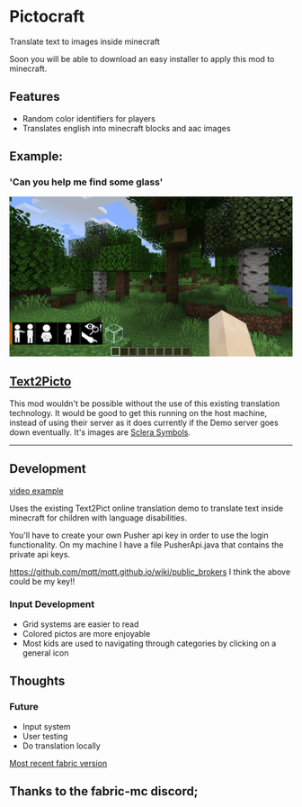 # Pictocraft

Translate text to images inside minecraft

Soon you will be able to download an easy installer to apply this mod to minecraft.

## Features
- Random color identifiers for players
- Translates english into minecraft blocks and aac images

## Example:
### 'Can you help me find some glass'
![example](https://github.com/edeetee/pictocraft/raw/master/images/2019-06-13_17.53.45.png)

## [Text2Picto](http://picto.ccl.kuleuven.be/index.php)
This mod wouldn't be possible without the use of this existing translation technology.
It would be good to get this running on the host machine, instead of using their server as it does currently if the Demo server goes down eventually.
It's images are [Sclera Symbols](https://sclera.be/en/vzw/home).

----



## Development

[video example](https://photos.app.goo.gl/rG3nujY5LnPR7PsF8)

Uses the existing Text2Pict online translation demo to translate text inside minecraft for children with language disabilities.

You'll have to create your own Pusher api key in order to use the login functionality.
On my machine I have a file PusherApi.java that contains the private api keys.

https://github.com/mqtt/mqtt.github.io/wiki/public_brokers
I think the above could be my key!!

### Input Development

- Grid systems are easier to read
- Colored pictos are more enjoyable
- Most kids are used to navigating through categories by clicking on a general icon

## Thoughts

### Future
- Input system
- User testing
- Do translation locally

[Most recent fabric version](https://modmuss50.me/fabric.html)

## Thanks to the fabric-mc discord;
